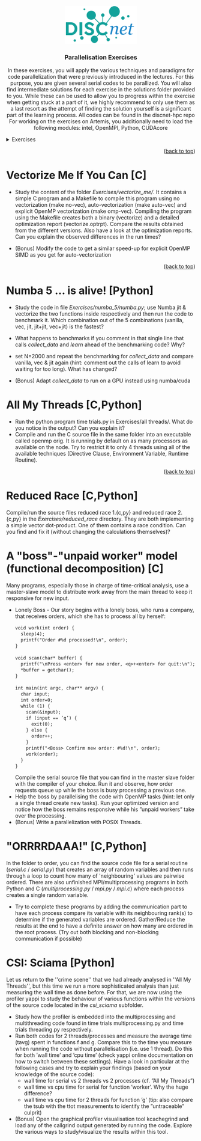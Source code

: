 <div align="center">
  <a href="https://github.com/jschewts/discnet-hpc">
    <img src=".images/discnet-logo.png" alt="Logo" height="100">
  </a>

  <h3 align="center">Parallelisation Exercises</h3>
  <p align="center">
    In these exercises, you will apply the various techniques and paradigms for code parallelization that were previously introduced in the lectures. For this purpose, you are given several serial codes to be parallized. You will also find intermediate solutions for each exercise in the solutions folder provided to you. While these can be used to allow you to progress within the exercise when getting stuck at a part of it, we highly recommend to only use them as a last resort as the attempt of finding the solution yourself is a significant part of the learning process. All codes can be found in the discnet-hpc repo
For working on the exercises on Artemis, you additionally need to load the following modules: intel, OpenMPI, Python, CUDAcore
  </p>
</div>
<!-- TABLE OF CONTENTS -->
<details>
  <summary>Exercises</summary>
  <ol>
    <li><a href="#vectorize-me-if-you-can">Vectorize Me If You Can [C]</a></li>
    <li><a href="#all-my-threads">All My Threads [C,Python]</a></li>
    <li><a href="#reduced-race">Reduced Race [C,Python]</a></li>
    <li><a href="#a-boss-unpaid-worker-model-functional-decomposition">A "boss"-"unpaid worker" model (functional decomposi-
tion) [C]</a></li>
    <li><a href="#orrrrdaaa">"ORRRRDAAA!" [C,Python]</a></li>
    <li><a href="#csi-artemis">CSI: Artemis [Python]</a></li>
  </ol>
</details>

<p align="right">(<a href="#top">back to top</a>)</p>

# Vectorize Me If You Can [C]

- Study the content of the folder *Exercises/vectorize_me/*. It contains a simple C program and a Makefile to compile this program using no vectorization (make no-vec), auto-vectorization (make auto-vec) and explicit OpenMP vectorization (make omp-vec). Compiling the program using the Makefile creates both a binary (vectorize) and a detailed optimization report (vectorize.optrpt). Compare the results obtained from the different versions. Also have a look at the optimization reports. Can you explain the observed differences in the run times?

- (Bonus) Modify the code to get a similar speed-up for explicit OpenMP SIMD as you get for auto-vectorization

<p align="right">(<a href="#top">back to top</a>)</p>

# Numba 5 ... is alive! [Python]

- Study the code in file *Exercises/numba_5/numba.py*; use Numba jit \& vectorize the two functions inside respectively and then run the code to benchmark it. Which combination out of the 5 combinations (vanilla, vec, jit, jit+jit, vec+jit) is the fastest?
- What happens to benchmarks if you comment in that single line that calls *collect_data* and *learn* ahead of the benchmarking code? Why?
- set N=2000 and repeat the benchmarking for *collect_data* and compare vanilla, vec & jit again (hint: comment out the calls of learn to avoid waiting for too long). What has changed?

- (Bonus) Adapt *collect_data* to run on a GPU instead using numba/cuda


# All My Threads [C,Python]

- Run the python program time trials.py in Exercises/all threads/. What do you notice in the output? Can you explain it?
- Compile and run the C source file in the same folder into an executable called openmp orig. It is running by default on as many processors as available on the node. Try to restrict it to only 4 threads using all of the available techniques (Directive Clause, Environment Variable, Runtime Routine).

<p align="right">(<a href="#top">back to top</a>)</p>

# Reduced Race [C,Python]

Compile/run the source files reduced race 1.{c,py} and reduced race 2.{c,py} in the *Exercises/reduced_race* directory. They are both implementing a simple vector dot-product. One of them contains a race condition. Can you find and fix it (without changing the calculations themselves)?

#  A "boss"-"unpaid worker" model (functional decomposition) [C]

Many programs, especially those in charge of time-critical analysis, use a master-slave model to distribute work away from the main thread to keep it responsive for new input.

- Lonely Boss - Our story begins with a lonely boss, who runs a company, that receives orders, which she has to process all by herself:
  ```
  void work(int order) {
    sleep(4);
    printf("Order #%d processed!\n", order);
  }

  void scan(char* buffer) {
    printf("\nPress <enter> for new order, <q>+<enter> for quit:\n");
    *buffer = getchar();
  }

  int main(int argc, char** argv) {
    char input;
    int order=0;
    while (1) {
      scan(&input);
      if (input == ’q’) {
        exit(0);
      } else {
        order++;
      }
      printf("<Boss> Confirm new order: #%d!\n", order);
      work(order);
    }
  }
  ```
  Compile the serial source file that you can find in the master slave folder with the compiler of your choice. Run it and observe, how order requests queue up while the boss is busy processing a previous one.
- Help the boss by parallelising the code with OpenMP tasks (hint: let only a single thread create new tasks). Run your optimized version and notice how the boss remains responsive while his ”unpaid workers” take over the processing.
- (Bonus) Write a parallelization with POSIX Threads.

# "ORRRRDAAA!" [C,Python]

In the folder to order, you can find the source code file for a serial routine (*serial.c* / *serial.py*) that creates an array of random variables and then runs through a loop to count how many of 'neighbouring' values are pairwise ordered.
There are also unfinished MPI/multiprocessing programs in both Python and C (*multiprocessing.py* / *mpi.py* / *mpi.c*) where each process creates a single random variable.

- Try to complete these programs by adding the communication part to have each process compare its variable with its neighbouring rank(s) to determine if the generated variables are ordered. Gather/Reduce the results at the end to have a definite answer on how many are ordered in the root process. (Try out both blocking and non-blocking communication if possible)

# CSI: Sciama [Python]

Let us return to the ''crime scene'' that we had already analysed in ''All My Threads'', but this time we run a more sophisticated analysis than just measuring the wall time as done before. For that, we are now using the profiler yappi to study the behaviour of various functions within the versions of the source code located in the *csi_sciama* subfolder.

- Study how the profiler is embedded into the multiprocessing and multithreading code found in time trials multiprocessing.py and time trials threading.py respectively.
- Run both codes for 2 threads/processes and measure the average time (tavg) spent in functions f and g. Compare this to the time you measure when running the code without parallelisation (i.e. use 1 thread). Do this for both ’wall time’ and ’cpu time’ (check yappi online documentation on how to switch between these settings). Have a look in particular at the following cases and try to explain your findings (based on your knowledge of the source code):
    - wall time for serial vs 2 threads vs 2 processes (cf. ”All My Threads”)
    - wall time vs cpu time for serial for function ’worker’. Why the huge difference?
    - wall time vs cpu time for 2 threads for function ’g’ (tip: also compare the tsub with the ttot measurements to identify the ”untraceable” culprit)
- (Bonus) Open the graphical profiler visualisation tool kcachegrind and load any of the callgrind output generated by running the code. Explore the various ways to study/visualize the results within this tool.
